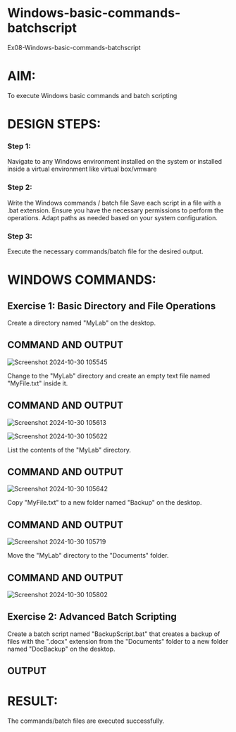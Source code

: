 # Windows-basic-commands-batchscript
Ex08-Windows-basic-commands-batchscript

# AIM:
To execute Windows basic commands and batch scripting

# DESIGN STEPS:

### Step 1:

Navigate to any Windows environment installed on the system or installed inside a virtual environment like virtual box/vmware 

### Step 2:

Write the Windows commands / batch file
Save each script in a file with a .bat extension.
Ensure you have the necessary permissions to perform the operations.
Adapt paths as needed based on your system configuration.
### Step 3:

Execute the necessary commands/batch file for the desired output. 




# WINDOWS COMMANDS:
## Exercise 1: Basic Directory and File Operations
Create a directory named "MyLab" on the desktop.


## COMMAND AND OUTPUT

![Screenshot 2024-10-30 105545](https://github.com/user-attachments/assets/90bc7e00-650b-45ba-a09c-00164a1f15fd)


Change to the "MyLab" directory and create an empty text file named "MyFile.txt" inside it.


## COMMAND AND OUTPUT

![Screenshot 2024-10-30 105613](https://github.com/user-attachments/assets/11a81009-6642-4577-accb-7878405f03ce)

![Screenshot 2024-10-30 105622](https://github.com/user-attachments/assets/cd13d4f7-7b1c-4eab-bf4c-986ebffff312)

List the contents of the "MyLab" directory.


## COMMAND AND OUTPUT

![Screenshot 2024-10-30 105642](https://github.com/user-attachments/assets/5b4c6e56-cf95-4553-b6ed-61ec0ea167e2)

Copy "MyFile.txt" to a new folder named "Backup" on the desktop.

## COMMAND AND OUTPUT

![Screenshot 2024-10-30 105719](https://github.com/user-attachments/assets/ff4b08d6-5acd-4e3d-94c4-9e6610124271)

Move the "MyLab" directory to the "Documents" folder.


## COMMAND AND OUTPUT

![Screenshot 2024-10-30 105802](https://github.com/user-attachments/assets/8b837efa-119b-4167-a357-a6b476647be8)

## Exercise 2: Advanced Batch Scripting
Create a batch script named "BackupScript.bat" that creates a backup of files with the ".docx" extension from the "Documents" folder to a new folder named "DocBackup" on the desktop.







## OUTPUT





# RESULT:
The commands/batch files are executed successfully.

